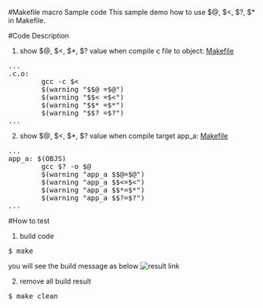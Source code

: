 #Makefile macro Sample code
This sample demo how to use $@, $<, $?, $* in Makefile.

#Code Description
1. show $@, $<, $*, $? value when compile c file to object: [Makefile](https://github.com/ivan0124/Linux-programming/blob/master/Makefile_macro/Makefile)
<pre>
...
.c.o:
	    gcc -c $<
	    $(warning "$$@ =$@")
	    $(warning "$$< =$<")
	    $(warning "$$* =$*")
	    $(warning "$$? =$?")
...
</pre>

2. show $@, $<, $*, $? value when compile target app_a: [Makefile](https://github.com/ivan0124/Linux-programming/blob/master/Makefile_macro/Makefile)
<pre>
...
app_a: $(OBJS)
	    gcc $? -o $@
	    $(warning "app_a $$@=$@")
	    $(warning "app_a $$<=$<")
	    $(warning "app_a $$*=$*")
	    $(warning "app_a $$?=$?")
...
</pre>

#How to test
1. build code
<pre>$ make</pre>
you will see the build message as below
![result link](http://139.162.35.49/image/Linux-Programming/Makefile_macro_20160415.png)

2. remove all build result
<pre>$ make clean</pre> 


